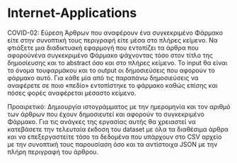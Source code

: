 # Internet-Applications
COVID-02:   Εύρεση Άρθρων που αναφέρουν ένα συγκεκριμένο   Φάρμακο   είτε   στην   συνοπτική τους περιγραφή είτε μέσα στο πλήρες κείμενο.  Να φτιάξετε μια διαδικτυακή εφαρμογή που εντοπίζει τα άρθρα που αφορούνένα συγκεκριμένο Φάρμακο ψάχνοντας τόσο στον τίτλο της δημοσίευσης και το  abstract  όσο και στο πλήρες κείμενο. Το  input  θα είναι το όνομα τουφαρμάκου και το output οι δημοσιεύσεις που αφορούν το φάρμακο αυτό. Για κάθε μία από τις παραπάνω δημοσιεύσεις να αναφέρετε σε ποιο «πεδίο» εντοπίστηκε το φάρμακο καθώς επίσης και πόσες φορές αναφέρεται μέσαστο κείμενο. 

Προαιρετικό:   Δημιουργία   ιστογράμματος   με   την   ημερομηνία   και   τον αριθμό των άρθρων που έχουν δημοσιευτεί και αφορούν το συγκεκριμένο Φάρμακο. Για τις   ανάγκες της εργασίας αυτής θα χρειαστεί να κατεβάσετε την τελευταία έκδοση του  dataset  με όλα τα διαθέσιμα άρθρα και να επεξεργαστείτε τόσο τα δεδομένα που υπάρχουν στο  CSV  αρχείο με την συνοπτική  τους παρουσίαση όσο και τα  αντίστοιχα  JSON  με την πλήρη περιγραφή του άρθρου.

